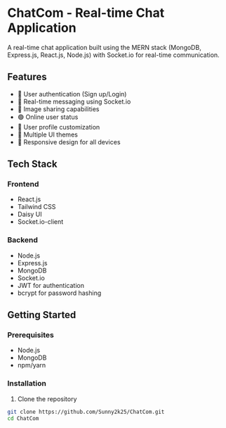# ChatCom - Real-time Chat Application

A real-time chat application built using the MERN stack (MongoDB, Express.js, React.js, Node.js) with Socket.io for real-time communication.



## Features

- 🔐 User authentication (Sign up/Login)
- 💬 Real-time messaging using Socket.io
- 📸 Image sharing capabilities
- 🟢 Online user status
- 👤 User profile customization
- 🎨 Multiple UI themes
- 📱 Responsive design for all devices

## Tech Stack

### Frontend
- React.js
- Tailwind CSS
- Daisy UI
- Socket.io-client

### Backend
- Node.js
- Express.js
- MongoDB
- Socket.io
- JWT for authentication
- bcrypt for password hashing

## Getting Started

### Prerequisites
- Node.js
- MongoDB
- npm/yarn

### Installation

1. Clone the repository
```bash
git clone https://github.com/Sunny2k25/ChatCom.git
cd ChatCom

